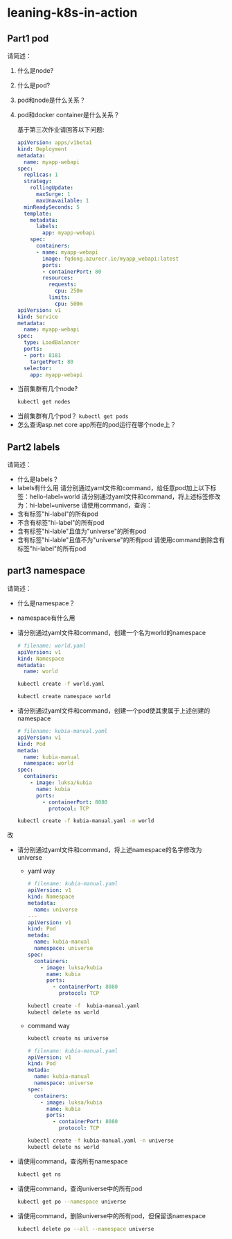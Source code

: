 # leaning-k8s-in-action

## Part1 pod

请简述：

1. 什么是node?
2. 什么是pod?
3. pod和node是什么关系？
4. pod和docker container是什么关系？

    基于第三次作业请回答以下问题:

    ```yml
    apiVersion: apps/v1beta1
    kind: Deployment
    metadata:
      name: myapp-webapi
    spec:
      replicas: 1
      strategy:
        rollingUpdate:
          maxSurge: 1
          maxUnavailable: 1
      minReadySeconds: 5
      template:
        metadata:
          labels:
            app: myapp-webapi
        spec:
          containers:
          - name: myapp-webapi
            image: fqdong.azurecr.io/myapp_webapi:latest
            ports:
            - containerPort: 80
            resources:
              requests:
                cpu: 250m
              limits:
                cpu: 500m
    apiVersion: v1
    kind: Service
    metadata:
      name: myapp-webapi
    spec:
      type: LoadBalancer
      ports:
      - port: 8181
        targetPort: 80
      selector:
        app: myapp-webapi
    ```

* 当前集群有几个node?
    ```bash
    kubectl get nodes
    ```
* 当前集群有几个pod？
    `kubectl get pods`
* 怎么查询asp.net core app所在的pod运行在哪个node上？

## Part2 labels

请简述：

* 什么是labels？
* labels有什么用
请分别通过yaml文件和command，给任意pod加上以下标签：hello-label=world
请分别通过yaml文件和command，将上述标签修改为：hi-label=universe
请使用command，查询：
* 含有标签"hi-label"的所有pod
* 不含有标签"hi-label"的所有pod
* 含有标签"hi-lable"且值为"universe"的所有pod
* 含有标签"hi-lable"且值不为"universe"的所有pod
请使用command删除含有标签"hi-label"的所有pod

## part3 namespace

请简述：

* 什么是namespace？
* namespace有什么用

* 请分别通过yaml文件和command，创建一个名为world的namespace

  ```yaml
  # filename: world.yaml
  apiVersion: v1
  kind: Namespace
  metadata:
    name: world
  ```

  ```bash
  kubectl create -f world.yaml
  ```

  ```bash
  kubectl create namespace world
  ```

* 请分别通过yaml文件和command，创建一个pod使其隶属于上述创建的namespace

  ```yaml
  # filename: kubia-manual.yaml
  apiVersion: v1
  kind: Pod
  metada:
    name: kubia-manual
    namespace: world
  spec:
    containers:
      - image: luksa/kubia
        name: kubia
        ports:
          - containerPort: 8080
            protocol: TCP
  ```

  ```bash
  kubectl create -f kubia-manual.yaml -n world
  ```

改

* 请分别通过yaml文件和command，将上述namespace的名字修改为universe

  * yaml way

    ```yaml
    # filename: kubia-manual.yaml
    apiVersion: v1
    kind: Namespace
    metadata:
      name: universe
    ---
    apiVersion: v1
    kind: Pod
    metada:
      name: kubia-manual
      namespace: universe
    spec:
      containers:
        - image: luksa/kubia
          name: kubia
          ports:
            - containerPort: 8080
              protocol: TCP
    ```

    ```bash
    kubectl create -f  kubia-manual.yaml
    kubectl delete ns world
    ```

  * command way

    ```bash
    kubectl create ns universe
    ```

    ```yaml
    # filename: kubia-manual.yaml
    apiVersion: v1
    kind: Pod
    metada:
      name: kubia-manual
      namespace: universe
    spec:
      containers:
        - image: luksa/kubia
          name: kubia
          ports:
            - containerPort: 8080
              protocol: TCP
    ```

    ```bash
    kubectl create -f kubia-manual.yaml -n universe
    kubectl delete ns world
    ```
* 请使用command，查询所有namespace

  ```bash
  kubectl get ns
  ```
* 请使用command，查询universe中的所有pod
  ```bash
  kubectl get po --namespace universe
  ```
* 请使用command，删除universe中的所有pod，但保留该namespace

  ```bash
  kubectl delete po --all --namespace universe
  ```
